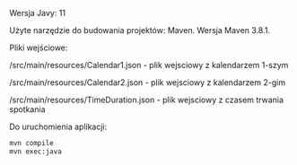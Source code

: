 Wersja Javy: 11

Użyte narzędzie do budowania projektów: Maven. 
Wersja Maven 3.8.1. 

Pliki wejściowe:

/src/main/resources/Calendar1.json - plik wejsciowy z kalendarzem 1-szym

/src/main/resources/Calendar2.json - plik wejsciowy z kalendarzem 2-gim

/src/main/resources/TimeDuration.json - plik wejsciowy z czasem trwania spotkania


Do uruchomienia aplikacji:
```bash
mvn compile
mvn exec:java
```


